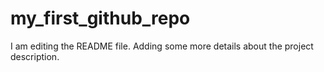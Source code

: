 # my_first_github_repo
I am editing the README file. Adding some more details about the project description.

